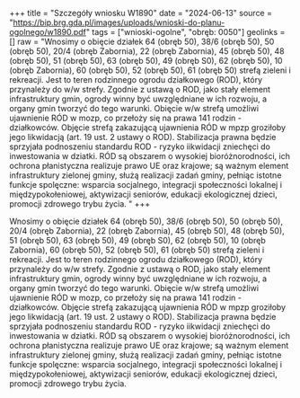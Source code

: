 +++
title = "Szczegóły wniosku W1890"
date = "2024-06-13"
source = "https://bip.brg.gda.pl/images/uploads/wnioski-do-planu-ogolnego/w1890.pdf"
tags = ["wnioski-ogolne", "obręb: 0050"]
geolinks = []
raw = "Wnosimy o obięcie działek 64 (obręb 50), 38/6 (obręb 50), 50 (obręb 50), 20/4 (obręb Zabornia), 22 (obręb Zabornia), 45 (obręb 50), 48 (obręb 50), 51 (obręb 50), 63 (obręb 50), 49 (obręb S0), 62 (obręb 50), 10 (obręb Zabornia), 60 (obręb 50), 52 (obręb 50), 61 (obręb 50) strefą zieleni i rekreacji. Jest to teren rodzinnego ogrodu działkowego (ROD), który przynależy do w/w strefy. Zgodnie z ustawą o ROD, jako stały element infrastruktury gmin, ogrody winny być uwzględniane w ich rozwoju, a organy gmin tworzyć do tego warunki. Obięcie w/w strefą umożliwi ujawnienie RÓD w mozp, co przełoży się na prawa 141 rodzin - działkowców. Objęcie strefą zakazującą ujawnienia RÓD w mpzp groziłoby jego likwidacją (art. 19 ust. 2 ustawy o ROD). Stabilizacja prawna będzie sprzyjała podnoszeniu standardu ROD - ryzyko iikwidacji zniechęci do inwestowania w dziatki. RÓD są obszarem o wysokiej bioróżnorodności, ich ochrona płanistyczna realizuje prawo UE oraz krajowe; są ważnym element infrastruktury zielonej gminy, służą realizacji zadań gminy, pełniąc istotne funkcje spolęczne: wsparcia socjalnego, integracji społeczności lokalnej i międzypokołeniowej, aktywizacji seniorów, edukacji ekologicznej dzieci, promocji zdrowego trybu życia. "
+++

Wnosimy o obięcie działek 64 (obręb 50), 38/6 (obręb 50), 50 (obręb 50), 20/4 (obręb Zabornia), 22
(obręb Zabornia), 45 (obręb 50), 48 (obręb 50), 51 (obręb 50), 63 (obręb 50), 49 (obręb S0), 62 (obręb 50), 10
(obręb Zabornia), 60 (obręb 50), 52 (obręb 50), 61 (obręb 50) strefą zieleni i rekreacji. Jest to teren rodzinnego
ogrodu działkowego (ROD), który przynależy do w/w strefy. Zgodnie z ustawą o ROD, jako stały element
infrastruktury gmin, ogrody winny być uwzględniane w ich rozwoju, a organy gmin tworzyć do tego warunki.
Obięcie w/w strefą umożliwi ujawnienie RÓD w mozp, co przełoży się na prawa 141 rodzin - działkowców. Objęcie
strefą zakazującą ujawnienia RÓD w mpzp groziłoby jego likwidacją (art. 19 ust. 2 ustawy o ROD). Stabilizacja
prawna będzie sprzyjała podnoszeniu standardu ROD - ryzyko iikwidacji zniechęci do inwestowania w dziatki.
RÓD są obszarem o wysokiej bioróżnorodności, ich ochrona płanistyczna realizuje prawo UE oraz krajowe; są
ważnym element infrastruktury zielonej gminy, służą realizacji zadań gminy, pełniąc istotne funkcje spolęczne:
wsparcia socjalnego, integracji społeczności lokalnej i międzypokołeniowej, aktywizacji seniorów, edukacji
ekologicznej dzieci, promocji zdrowego trybu życia.



